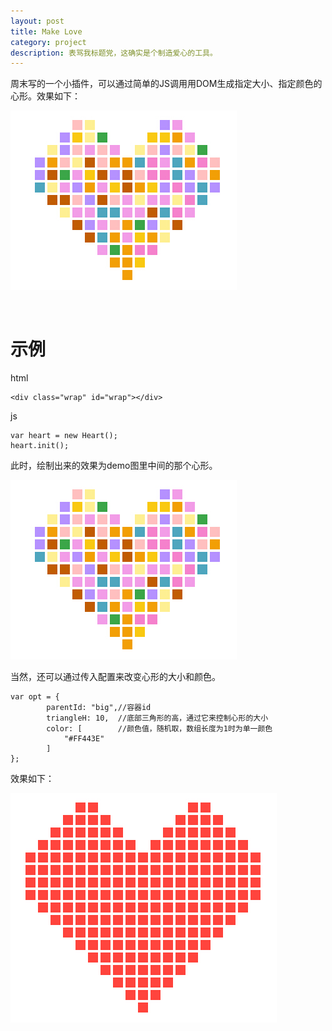 ```yaml
---
layout: post
title: Make Love
category: project
description: 表骂我标题党，这确实是个制造爱心的工具。
---
```



周末写的一个小插件，可以通过简单的JS调用用DOM生成指定大小、指定颜色的心形。效果如下：

![default](/images/heart/default.jpg)

<br />

示例
=====

html

	<div class="wrap" id="wrap"></div>

js

	var heart = new Heart();
	heart.init();


此时，绘制出来的效果为demo图里中间的那个心形。

![default](/images/heart/default.jpg)



当然，还可以通过传入配置来改变心形的大小和颜色。

	var opt = {
			parentId: "big",//容器id
			triangleH: 10,  //底部三角形的高，通过它来控制心形的大小
			color: [		//颜色值，随机取，数组长度为1时为单一颜色
				"#FF443E"
			]
	};

效果如下：

![big](/images/heart/big.jpg)


